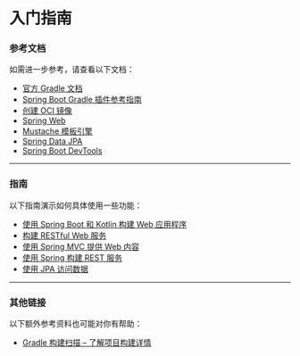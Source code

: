 # 入门指南

### 参考文档
如需进一步参考，请查看以下文档：

* [官方 Gradle 文档](https://docs.gradle.org)
* [Spring Boot Gradle 插件参考指南](https://docs.spring.io/spring-boot/3.5.6/gradle-plugin)
* [创建 OCI 镜像](https://docs.spring.io/spring-boot/3.5.6/gradle-plugin/packaging-oci-image.html)
* [Spring Web](https://docs.spring.io/spring-boot/3.5.6/reference/web/servlet.html)
* [Mustache 模板引擎](https://docs.spring.io/spring-boot/3.5.6/reference/web/servlet.html#web.servlet.spring-mvc.template-engines)
* [Spring Data JPA](https://docs.spring.io/spring-boot/3.5.6/reference/data/sql.html#data.sql.jpa-and-spring-data)
* [Spring Boot DevTools](https://docs.spring.io/spring-boot/3.5.6/reference/using/devtools.html)

---

### 指南
以下指南演示如何具体使用一些功能：

* [使用 Spring Boot 和 Kotlin 构建 Web 应用程序](https://spring.io/guides/tutorials/spring-boot-kotlin)
* [构建 RESTful Web 服务](https://spring.io/guides/gs/rest-service/)
* [使用 Spring MVC 提供 Web 内容](https://spring.io/guides/gs/serving-web-content/)
* [使用 Spring 构建 REST 服务](https://spring.io/guides/tutorials/rest/)
* [使用 JPA 访问数据](https://spring.io/guides/gs/accessing-data-jpa/)

---

### 其他链接
以下额外参考资料也可能对你有帮助：

* [Gradle 构建扫描 – 了解项目构建详情](https://scans.gradle.com#gradle)